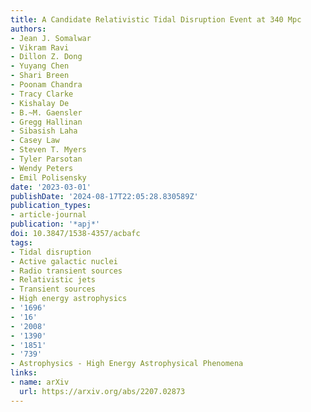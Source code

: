 ```yaml
---
title: A Candidate Relativistic Tidal Disruption Event at 340 Mpc
authors:
- Jean J. Somalwar
- Vikram Ravi
- Dillon Z. Dong
- Yuyang Chen
- Shari Breen
- Poonam Chandra
- Tracy Clarke
- Kishalay De
- B.~M. Gaensler
- Gregg Hallinan
- Sibasish Laha
- Casey Law
- Steven T. Myers
- Tyler Parsotan
- Wendy Peters
- Emil Polisensky
date: '2023-03-01'
publishDate: '2024-08-17T22:05:28.830589Z'
publication_types:
- article-journal
publication: '*apj*'
doi: 10.3847/1538-4357/acbafc
tags:
- Tidal disruption
- Active galactic nuclei
- Radio transient sources
- Relativistic jets
- Transient sources
- High energy astrophysics
- '1696'
- '16'
- '2008'
- '1390'
- '1851'
- '739'
- Astrophysics - High Energy Astrophysical Phenomena
links:
- name: arXiv
  url: https://arxiv.org/abs/2207.02873
---
```

